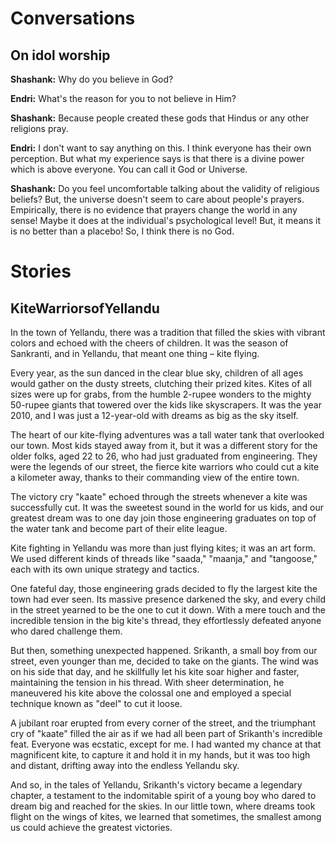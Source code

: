 
# Conversations
## On idol worship

**Shashank:** Why do you believe in God?

**Endri:** What's the reason for you to not believe in Him?

**Shashank:** Because people created these gods that Hindus or any other religions pray.

**Endri:** I don't want to say anything on this. I think everyone has their own perception. But what my experience says is that there is a divine power which is above everyone. You can call it God or Universe.

**Shashank:** Do you feel uncomfortable talking about the validity of religious beliefs? But, the universe doesn't seem to care about people's prayers. Empirically, there is no evidence that prayers change the world in any sense! Maybe it does at the individual's psychological level! But, it means it is no better than a placebo! So, I think there is no God.




# Stories
## KiteWarriorsofYellandu

In the town of Yellandu, there was a tradition that filled the skies with vibrant colors and echoed with the cheers of children. It was the season of Sankranti, and in Yellandu, that meant one thing – kite flying.

Every year, as the sun danced in the clear blue sky, children of all ages would gather on the dusty streets, clutching their prized kites. Kites of all sizes were up for grabs, from the humble 2-rupee wonders to the mighty 50-rupee giants that towered over the kids like skyscrapers. It was the year 2010, and I was just a 12-year-old with dreams as big as the sky itself.

The heart of our kite-flying adventures was a tall water tank that overlooked our town. Most kids stayed away from it, but it was a different story for the older folks, aged 22 to 26, who had just graduated from engineering. They were the legends of our street, the fierce kite warriors who could cut a kite a kilometer away, thanks to their commanding view of the entire town.

The victory cry "kaate" echoed through the streets whenever a kite was successfully cut. It was the sweetest sound in the world for us kids, and our greatest dream was to one day join those engineering graduates on top of the water tank and become part of their elite league.

Kite fighting in Yellandu was more than just flying kites; it was an art form. We used different kinds of threads like "saada," "maanja," and "tangoose," each with its own unique strategy and tactics.

One fateful day, those engineering grads decided to fly the largest kite the town had ever seen. Its massive presence darkened the sky, and every child in the street yearned to be the one to cut it down. With a mere touch and the incredible tension in the big kite's thread, they effortlessly defeated anyone who dared challenge them.

But then, something unexpected happened. Srikanth, a small boy from our street, even younger than me, decided to take on the giants. The wind was on his side that day, and he skillfully let his kite soar higher and faster, maintaining the tension in his thread. With sheer determination, he maneuvered his kite above the colossal one and employed a special technique known as "deel" to cut it loose.

A jubilant roar erupted from every corner of the street, and the triumphant cry of "kaate" filled the air as if we had all been part of Srikanth's incredible feat. Everyone was ecstatic, except for me. I had wanted my chance at that magnificent kite, to capture it and hold it in my hands, but it was too high and distant, drifting away into the endless Yellandu sky.

And so, in the tales of Yellandu, Srikanth's victory became a legendary chapter, a testament to the indomitable spirit of a young boy who dared to dream big and reached for the skies. In our little town, where dreams took flight on the wings of kites, we learned that sometimes, the smallest among us could achieve the greatest victories.

